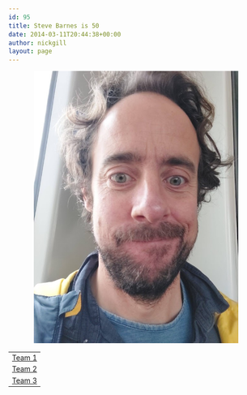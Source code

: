 ```yaml
---
id: 95
title: Steve Barnes is 50
date: 2014-03-11T20:44:38+00:00
author: nickgill
layout: page
---
```


<p align="center">
<img src="sb3.jpg" width="80%" alt="legend" />
</p>


<table width="100%" cellspacing="20">
  <tr><td align="center"><a href = "/team1">Team 1</a></td></tr>
  <tr><td align="center"><a href = "team2a.md">Team 2</a></td></tr>
  <tr><td align="center"><a href = "team3a.md">Team 3</a></td></tr>

